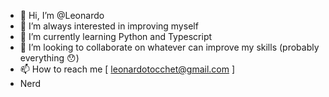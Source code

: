 - 👋 Hi, I’m @Leonardo 
- 👀 I’m always interested in improving myself
- 🌱 I’m currently learning Python and Typescript
- 💞️ I’m looking to collaborate on whatever can improve my skills (probably everything 😯)
- 📫 How to reach me [ leonardotocchet@gmail.com ]
- Nerd

<!---
Yawn0/Yawn0 is a ✨ special ✨ repository because its `README.md` (this file) appears on your GitHub profile.
You can click the Preview link to take a look at your changes.
--->
